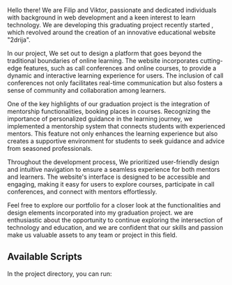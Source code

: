 Hello there!
We are Filip and Viktor, passionate and dedicated individuals with background in web development and a keen interest to learn technology. We are developing this graduating project recently started , which revolved around the creation of an innovative educational website "2drija".

In our project, We set out to design a platform that goes beyond the traditional boundaries of online learning. The website incorporates cutting-edge features, such as call conferences and online courses, to provide a dynamic and interactive learning experience for users. The inclusion of call conferences not only facilitates real-time communication but also fosters a sense of community and collaboration among learners.

One of the key highlights of our graduation project is the integration of mentorship functionalities, booking places in courses. Recognizing the importance of personalized guidance in the learning journey, we implemented a mentorship system that connects students with experienced mentors. This feature not only enhances the learning experience but also creates a supportive environment for students to seek guidance and advice from seasoned professionals.

Throughout the development process, We prioritized user-friendly design and intuitive navigation to ensure a seamless experience for both mentors and learners. The website's interface is designed to be accessible and engaging, making it easy for users to explore courses, participate in call conferences, and connect with mentors effortlessly.

Feel free to explore our portfolio for a closer look at the functionalities and design elements incorporated into my graduation project. we are enthusiastic about the opportunity to continue exploring the intersection of technology and education, and we are confident that our skills and passion make us valuable assets to any team or project in this field.


## Available Scripts
In the project directory, you can run:

